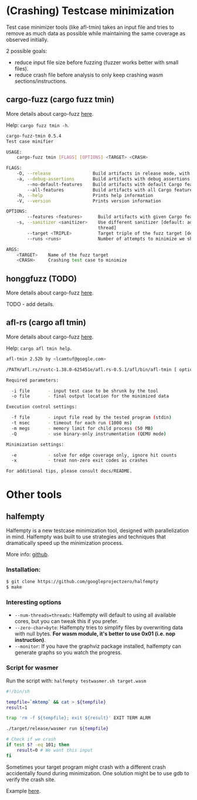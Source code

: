 # (Crashing) Testcase minimization

Test case minimizer tools (like afl-tmin) takes an input file and tries to remove as much data as possible while maintaining the same coverage as observed initially.

2 possible goals:
- reduce input file size before fuzzing (fuzzer works better with small files).
- reduce crash file before analysis to only keep crashing wasm sections/instructions.

## cargo-fuzz (cargo fuzz tmin)

More details about cargo-fuzz [here](cargofuzz.md).

Help: `cargo fuzz tmin -h`.

``` sh
cargo-fuzz-tmin 0.5.4
Test case minifier

USAGE:
    cargo-fuzz tmin [FLAGS] [OPTIONS] <TARGET> <CRASH>

FLAGS:
    -O, --release                Build artifacts in release mode, with optimizations
    -a, --debug-assertions       Build artifacts with debug assertions enabled (default if not -O)
        --no-default-features    Build artifacts with default Cargo features disabled
        --all-features           Build artifacts with all Cargo features enabled
    -h, --help                   Prints help information
    -V, --version                Prints version information

OPTIONS:
        --features <features>      Build artifacts with given Cargo feature enabled
    -s, --sanitizer <sanitizer>    Use different sanitizer [default: address]  [possible values: address, leak, memory,
                                   thread]
        --target <TRIPLE>          Target triple of the fuzz target [default: x86_64-unknown-linux-gnu]
        --runs <runs>              Number of attempts to minimize we should make [default: 255]

ARGS:
    <TARGET>    Name of the fuzz target
    <CRASH>     Crashing test case to minimize
```

## honggfuzz (TODO)

More details about cargo-fuzz [here](honggfuzz.md).

TODO - add details.

## afl-rs (cargo afl tmin)

More details about cargo-fuzz [here](afl.md).

Help: `cargo afl tmin help`.

``` sh
afl-tmin 2.52b by <lcamtuf@google.com>

/PATH/afl.rs/rustc-1.38.0-625451e/afl.rs-0.5.1/afl/bin/afl-tmin [ options ] -- /path/to/target_app [ ... ]

Required parameters:

  -i file       - input test case to be shrunk by the tool
  -o file       - final output location for the minimized data

Execution control settings:

  -f file       - input file read by the tested program (stdin)
  -t msec       - timeout for each run (1000 ms)
  -m megs       - memory limit for child process (50 MB)
  -Q            - use binary-only instrumentation (QEMU mode)

Minimization settings:

  -e            - solve for edge coverage only, ignore hit counts
  -x            - treat non-zero exit codes as crashes

For additional tips, please consult docs/README.

```

# Other tools

## halfempty

Halfempty is a new testcase minimization tool, designed with parallelization in mind. Halfempty was built to use strategies and techniques that dramatically speed up the minimization process.

More info: [github](https://github.com/googleprojectzero/halfempty).

### Installation:
``` sh
$ git clone https://github.com/googleprojectzero/halfempty
$ make
```

### Interesting options

- `--num-threads=threads`: Halfempty will default to using all available cores, but you can tweak this if you prefer.
- `--zero-char=byte`: Halfempty tries to simplify files by overwriting data with null bytes. **For wasm module, it's better to use 0x01 (i.e. nop instruction)**.
- `--monitor`: If you have the graphviz package installed, halfempty can generate graphs so you watch the progress.

### Script for wasmer

Run the script with: `halfempty testwasmer.sh target.wasm`

``` sh
#!/bin/sh

tempfile=`mktemp` && cat > ${tempfile}
result=1

trap 'rm -f ${tempfile}; exit ${result}' EXIT TERM ALRM

./target/release/wasmer run ${tempfile}

# Check if we crash
if test $? -eq 101; then
    result=0 # We want this input
fi
```

Sometimes your target program might crash with a different crash accidentally found during minimization. One solution might be to use gdb to verify the crash site.

Example [here](https://github.com/googleprojectzero/halfempty#verifying-crashes).




